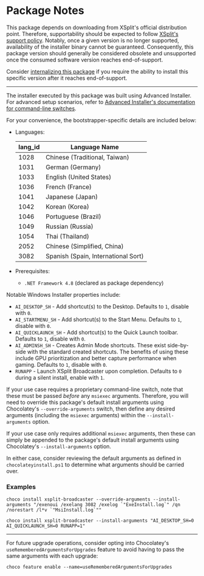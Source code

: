 # Package Notes

This package depends on downloading from XSplit's official distribution point. Therefore, supportability should be expected to follow [XSplit's support policy](https://www.xsplit.com/blog/xsplit-version-updates). Notably, once a given version is no longer supported, availability of the installer binary cannot be guaranteed. Consequently, this package version should generally be considered obsolete and unsupported once the consumed software version reaches end-of-support.

Consider [internalizing this package](https://docs.chocolatey.org/en-us/guides/create/recompile-packages) if you require the ability to install this specific version after it reaches end-of-support.

---

The installer executed by this package was built using Advanced Installer. For advanced setup scenarios, refer to [Advanced Installer's documentation for command-line switches](https://www.advancedinstaller.com/user-guide/exe-setup-file.html).

For your convenience, the bootstrapper-specific details are included below:

* Languages:

    |lang_id|Language Name|
    |-|-|
    |1028|Chinese (Traditional, Taiwan)|
    |1031|German (Germany)|
    |1033|English (United States)|
    |1036|French (France)|
    |1041|Japanese (Japan)|
    |1042|Korean (Korea)|
    |1046|Portuguese (Brazil)|
    |1049|Russian (Russia)|
    |1054|Thai (Thailand)|
    |2052|Chinese (Simplified, China)|
    |3082|Spanish (Spain, International Sort)|

* Prerequisites:

    * `.NET Framework 4.8` (declared as package dependency)

Notable Windows Installer properties include:
* `AI_DESKTOP_SH` - Add shortcut(s) to the Desktop. Defaults to `1`, disable with `0`.
* `AI_STARTMENU_SH` - Add shortcut(s) to the Start Menu. Defaults to `1`, disable with `0`.
* `AI_QUICKLAUNCH_SH` - Add shortcut(s) to the Quick Launch toolbar. Defaults to `1`, disable with `0`.
* `AI_ADMINSH_SH` - Creates Admin Mode shortcuts. These exist side-by-side with the standard created shortcuts. The benefits of using these include GPU prioritization and better capture performance when gaming. Defaults to `1`, disable with `0`.
* `RUNAPP` - Launch XSplit Broadcaster upon completion. Defaults to `0` during a silent install, enable with `1`.

If your use case requires a proprietary command-line switch, note that these must be passed *before* any `msiexec` arguments. Therefore, you will need to override this package's default install arguments using Chocolatey's `--override-arguments` switch, then define any desired arguments (including the `msiexec` arguments) within the `--install-arguments` option. 

If your use case only requires additional `msiexec` arguments, then these can simply be appended to the package's default install arguments using Chocolatey's `--install-arguments` option.

In either case, consider reviewing the default arguments as defined in `chocolateyinstall.ps1` to determine what arguments should be carried over.

### Examples

```
choco install xsplit-broadcaster --override-arguments --install-arguments "/exenoui /exelang 3082 /exelog `"ExeInstall.log`" /qn /norestart /l*v `"MsiInstall.log`""
```

```
choco install xsplit-broadcaster --install-arguments "AI_DESKTOP_SH=0 AI_QUICKLAUNCH_SH=0 RUNAPP=1"
```

---

For future upgrade operations, consider opting into Chocolatey's `useRememberedArgumentsForUpgrades` feature to avoid having to pass the same arguments with each upgrade:
```
choco feature enable --name=useRememberedArgumentsForUpgrades
```
